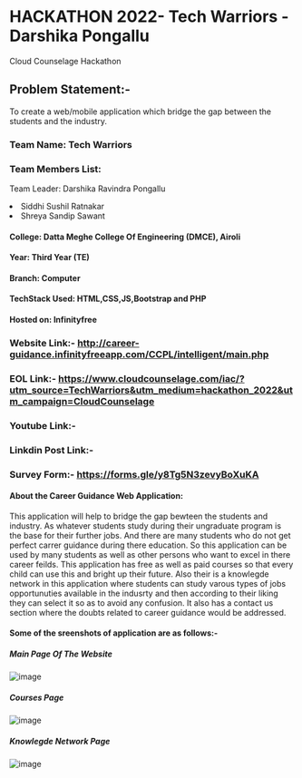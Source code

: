 # HACKATHON 2022- Tech Warriors - Darshika Pongallu
Cloud Counselage Hackathon

## Problem Statement:- 
To create a web/mobile application which bridge the gap between the students and the industry.

### Team Name: Tech Warriors
### Team Members List:
Team Leader: Darshika Ravindra Pongallu
<li> Siddhi Sushil Ratnakar 
<li> Shreya Sandip Sawant 

#### College: Datta Meghe College Of Engineering (DMCE), Airoli
#### Year: Third Year (TE)
#### Branch: Computer

#### TechStack Used: HTML,CSS,JS,Bootstrap and PHP
#### Hosted on: Infinityfree


### Website Link:- http://career-guidance.infinityfreeapp.com/CCPL/intelligent/main.php
### EOL Link:- https://www.cloudcounselage.com/iac/?utm_source=TechWarriors&utm_medium=hackathon_2022&utm_campaign=CloudCounselage
### Youtube Link:-
### Linkdin Post Link:-
### Survey Form:- https://forms.gle/y8Tg5N3zevyBoXuKA
  
#### About the Career Guidance Web Application: 
This application will help to bridge the gap bewteen the students and industry. As whatever students study during their ungraduate program is the base for their further jobs. And there are many students who do not get perfect carrer guidance during there education. So this application can be used by many students as well as other persons who want to excel in there career feilds. This application has free as well as paid courses so that every child can use this and bright up their future. Also their is a knowlegde network in this application where students can study varous types of jobs opportunuties available in the indusrty and then according to their liking they can select it so as to avoid any confusion. It also has a contact us section where the doubts related to career guidance would be addressed.

#### Some of the sreenshots of application are as follows:-
##### Main Page Of The Website

![image](https://user-images.githubusercontent.com/71728477/154832125-73b0e242-875e-4dab-92d5-9690524be397.png)
  
##### Courses Page
  
![image](https://user-images.githubusercontent.com/71728477/154832595-23d531f9-bbb1-42f4-bde8-bfdf27ad9fe8.png)
  
##### Knowlegde Network Page
  
![image](https://user-images.githubusercontent.com/71728477/154832609-2995c108-4c51-4bf5-a815-4a477a67dffd.png)


